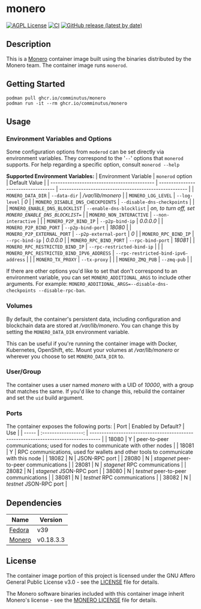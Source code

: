 # monero
[![AGPL License](https://img.shields.io/badge/license-AGPL-blue.svg)](https://www.gnu.org/licenses/agpl-3.0.html)
[![CI](https://github.com/comminutus/monero/actions/workflows/ci.yaml/badge.svg)](https://github.com/comminutus/monero/actions/workflows/ci.yaml)
[![GitHub release (latest by date)](https://img.shields.io/github/v/release/comminutus/monero)](https://github.com/comminutus/monero/releases/latest)


## Description
This is a [Monero](https://www.getmonero.org/) container image built using the binaries distributed by the Monero team.  The container image runs `monerod`.

## Getting Started
```
podman pull ghcr.io/comminutus/monero
podman run -it --rm ghcr.io/comminutus/monero
```

## Usage

### Environment Variables and Options
Some configuration options from `moderod` can be set directly via environment variables.  They correspond to the '`--`'
options that `monerod` supports.  For help regarding a specific option, consult `monerod --help`

**Supported Environment Variables:**
| Environment Variable                        | `monerod` option                    | Default Value                                         |
| ------------------------------------------- | ----------------------------------- | ----------------------------------------------------- |
| `MONERO_DATA_DIR`                         | `--data-dir`                          | _/var/lib/monero_                                     |
| `MONERO_LOG_LEVEL`                        | `--log-level`                         | _0_                                                   |
| `MONERO_DISABLE_DNS_CHECKPOINTS`          | `--disable-dns-checkpoints`           |                                                       |
| `MONERO_ENABLE_DNS_BLOCKLIST`             | `--enable-dns-blocklist`              | _on, to turn off, set `MONERO_ENABLE_DNS_BLOCKLIST=`_ |
| `MONERO_NON_INTERACTIVE`                  | `--non-interactive`                   |                                                       |
| `MONERO_P2P_BIND_IP`                      | `--p2p-bind-ip`                       | _0.0.0.0_                                             |
| `MONERO_P2P_BIND_PORT`                    | `--p2p-bind-port`                     | _18080_                                               |
| `MONERO_P2P_EXTERNAL_PORT`                | `--p2p-external-port`                 | _0_                                                   |
| `MONERO_RPC_BIND_IP`                      | `--rpc-bind-ip`                       | _0.0.0.0_                                             |
| `MONERO_RPC_BIND_PORT`                    | `--rpc-bind-port`                     | _18081_                                               |
| `MONERO_RPC_RESTRICTED_BIND_IP`           | `--rpc-restricted-bind-ip`            |                                                       |
| `MONERO_RPC_RESTRICTED_BIND_IPV6_ADDRESS` | `--rpc-restricted-bind-ipv6-address`  |                                                       |
| `MONERO_TX_PROXY`                         | `--tx-proxy`                          |                                                       |
| `MONERO_ZMQ_PUB`                          | `--zmq-pub`                           |                                                       |

If there are other options you'd like to set that don't correspond to an environment variable, you can set `MONERO_ADDITIONAL_ARGS` to
include other arguments.  For example: `MONERO_ADDITIONAL_ARGS=--disable-dns-checkpoints --disable-rpc-ban`.

### Volumes
By default, the container's persistent data, including configuration and blockchain data are stored at _/var/lib/monero_.
You can change this by setting the `MONERO_DATA_DIR` environment variable.

This can be useful if you're running the container image with Docker, Kubernetes, OpenShift, etc.  Mount your volumes at
_/var/lib/monero_ or wherever you choose to set `MONERO_DATA_DIR` to.

### User/Group
The container uses a user named _monero_ with a UID of _10000_, with a group that matches the same.  If you'd like to change this, rebuild
the container and set the `uid` build argument.

### Ports
The container exposes the following ports:
| Port  | Enabled by Default? | Use                                                                                |
| ----- | :-----------------: | ---------------------------------------------------------------------------------- |
| 18080 | Y                   | peer-to-peer communications; used for nodes to communicate with other nodes        |
| 18081 | Y                   | RPC communications, used for wallets and other tools to communicate with this node |
| 18082 | N                   | JSON-RPC port                                                                      |
| 28080 | N                   | _stagenet_ peer-to-peer communications                                             |
| 28081 | N                   | _stagenet_ RPC communications                                                      |
| 28082 | N                   | _stagenet_ JSON-RPC port                                                           |
| 38080 | N                   | _testnet_ peer-to-peer communications                                              |
| 38081 | N                   | _testnet_ RPC communications                                                       |
| 38082 | N                   | _testnet_ JSON-RPC port                                                            |

## Dependencies
| Name                                         | Version   |
| -------------------------------------------- | --------- |
| [Fedora](https://registry.fedoraproject.org/repo/fedora-minimal/tags/) | v39 |
| [Monero](https://www.getmonero.org/)         | v0.18.3.3 |

## License
The container image portion of this project is licensed under the GNU Affero General Public License v3.0 - see the
[LICENSE](LICENSE) file for details.

The Monero software binaries included with this container image inherit Monero's license - see the 
[MONERO LICENSE](MONERO_LICENSE) file for details.
